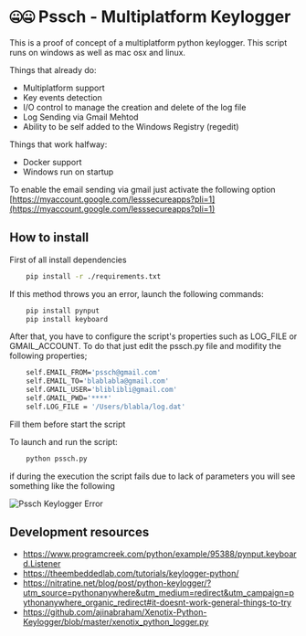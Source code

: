 # 🤐🤐 Pssch - Multiplatform Keylogger

This is a proof of concept of a multiplatform python keylogger.
This script runs on windows as well as mac osx and linux.

Things that already do:
- Multiplatform support
- Key events detection
- I/O control to manage the creation and delete of the log file
- Log Sending via Gmail Mehtod
- Ability to be self added to the Windows Registry (regedit)

Things that work halfway:
- Docker support
- Windows run on startup

To enable the email sending via gmail just activate the following option [https://myaccount.google.com/lesssecureapps?pli=1](https://myaccount.google.com/lesssecureapps?pli=1)

## How to install
First of all install dependencies
``` bash
    pip install -r ./requirements.txt
```
If this method throws you an error, launch the following commands:
``` bash
    pip install pynput
    pip install keyboard
```

After that, you have to configure the script's properties such as LOG_FILE or GMAIL_ACCOUNT.
To do that just edit the pssch.py file and modifity the following properties;

``` bash
    self.EMAIL_FROM='pssch@gmail.com'
    self.EMAIL_TO='blablabla@gmail.com'
    self.GMAIL_USER='bliblibli@gmail.com'
    self.GMAIL_PWD='****'
    self.LOG_FILE = '/Users/blabla/log.dat'
```

Fill them before start the script

To launch and run the script:
``` bash
    python pssch.py
```

if during the execution the script fails due to lack of parameters you will see something like the following

![Pssch Keylogger Error](https://i.imgur.com/7DQQgwB.png)

## Development resources
- https://www.programcreek.com/python/example/95388/pynput.keyboard.Listener
- https://theembeddedlab.com/tutorials/keylogger-python/
- https://nitratine.net/blog/post/python-keylogger/?utm_source=pythonanywhere&utm_medium=redirect&utm_campaign=pythonanywhere_organic_redirect#it-doesnt-work-general-things-to-try
- https://github.com/ajinabraham/Xenotix-Python-Keylogger/blob/master/xenotix_python_logger.py
